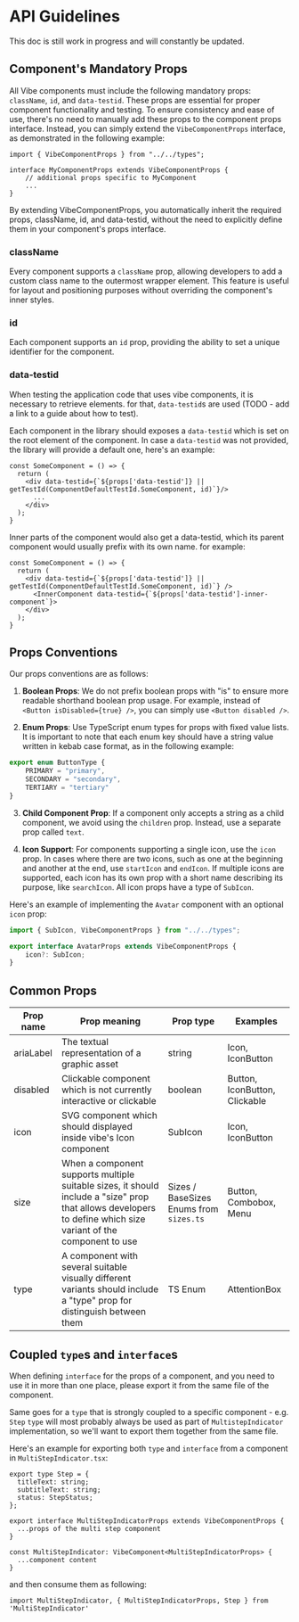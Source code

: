 # API Guidelines
This doc is still work in progress and will constantly be updated.

## Component's Mandatory Props
All Vibe components must include the following mandatory props: `className`, `id`, and `data-testid`. These props are essential for proper component functionality and testing.
To ensure consistency and ease of use, there's no need to manually add these props to the component props interface. Instead, you can simply extend the `VibeComponentProps` interface, as demonstrated in the following example:

```tsx
import { VibeComponentProps } from "../../types";

interface MyComponentProps extends VibeComponentProps {
    // additional props specific to MyComponent
    ...
}
```

By extending VibeComponentProps, you automatically inherit the required props, className, id, and data-testid, without the need to explicitly define them in your component's props interface.


### className
Every component supports a `className` prop, allowing developers to add a custom class name to the outermost wrapper element. This feature is useful for layout and positioning purposes without overriding the component's inner styles.

### id
Each component supports an `id` prop, providing the ability to set a unique identifier for the component.

### data-testid
When testing the application code that uses vibe components, it is necessary to retrieve elements. for that, `data-testid`s are used (TODO - add a link to a guide about how to test).

Each component in the library should exposes a `data-testid` which is set on the root element of the component.
In case a `data-testid` was not provided, the library will provide a default one, here's an example:

```tsx
const SomeComponent = () => {
  return ( 
    <div data-testid={`${props['data-testid']} || getTestId(ComponentDefaultTestId.SomeComponent, id)`}/>
      ...
    </div>
  );
}
```

Inner parts of the component would also get a data-testid, which its parent component would usually prefix with its own name. for example:
```tsx
const SomeComponent = () => {
  return ( 
    <div data-testid={`${props['data-testid']} || getTestId(ComponentDefaultTestId.SomeComponent, id)`} />
      <InnerComponent data-testid={`${props['data-testid']-inner-component`}>
    </div>
  );
}
```

## Props Conventions
Our props conventions are as follows:

1. **Boolean Props**: We do not prefix boolean props with "is" to ensure more readable shorthand boolean prop usage. For example, instead of `<Button isDisabled={true} />`, you can simply use `<Button disabled />`.

2. **Enum Props**: Use TypeScript enum types for props with fixed value lists. It is important to note that each enum key should have a string value written in kebab case format, as in the following example:
```typescript
export enum ButtonType {
    PRIMARY = "primary",
    SECONDARY = "secondary",
    TERTIARY = "tertiary"
}
```

3. **Child Component Prop**: If a component only accepts a string as a child component, we avoid using the `children` prop. Instead, use a separate prop called `text`.

4. **Icon Support**: For components supporting a single icon, use the `icon` prop. In cases where there are two icons, such as one at the beginning and another at the end, use `startIcon` and `endIcon`. If multiple icons are supported, each icon has its own prop with a short name describing its purpose, like `searchIcon`. All icon props have a type of `SubIcon`.

Here's an example of implementing the `Avatar` component with an optional `icon` prop:

```typescript
import { SubIcon, VibeComponentProps } from "../../types";

export interface AvatarProps extends VibeComponentProps {
    icon?: SubIcon;
}
```

## Common Props 
| Prop name  | Prop meaning                                                                                                                                                   | Prop type                              | Examples                      |
|------------|----------------------------------------------------------------------------------------------------------------------------------------------------------------|----------------------------------------|-------------------------------|
| ariaLabel  | The textual representation of a graphic asset                                                                                                                  | string                                 | Icon, IconButton              |
| disabled   | Clickable component which is not currently interactive or clickable                                                                                            | boolean                                | Button, IconButton, Clickable |
| icon       | SVG component which should displayed inside vibe's Icon component                                                                                              | SubIcon                                | Icon, IconButton              |
| size       | When a component supports multiple suitable sizes, it should include a "size" prop that allows developers to define which size variant of the component to use | Sizes / BaseSizes Enums from `sizes.ts` | Button, Combobox, Menu        |
| type       | A component with several suitable visually different variants should include a "type" prop for distinguish between them                                        | TS Enum                                | AttentionBox                  |

## Coupled `type`s and `interface`s

When defining `interface` for the props of a component, and you need to use it in more than one place, please export it from the same file of the component.

Same goes for a `type` that is strongly coupled to a specific component - e.g. `Step` `type` will most probably always be used as part of `MultistepIndicator` implementation, so we'll want to export them together from the same file.

Here's an example for exporting both `type` and `interface` from a component in `MultiStepIndicator.tsx`:

```tsx
export type Step = {
  titleText: string;
  subtitleText: string;
  status: StepStatus;
};

export interface MultiStepIndicatorProps extends VibeComponentProps {
  ...props of the multi step component
}

const MultiStepIndicator: VibeComponent<MultiStepIndicatorProps> {
  ...component content
}
```

and then consume them as following:

```tsx
import MultiStepIndicator, { MultiStepIndicatorProps, Step } from 'MultiStepIndicator'
```
